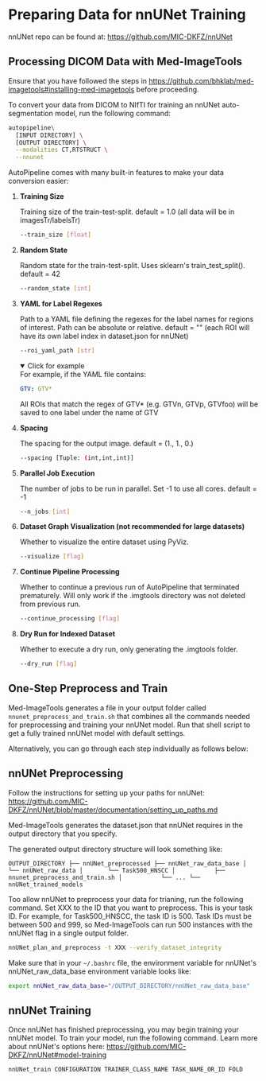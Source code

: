 # Preparing Data for nnUNet Training

nnUNet repo can be found at: <https://github.com/MIC-DKFZ/nnUNet>

## Processing DICOM Data with Med-ImageTools

Ensure that you have followed the steps in <https://github.com/bhklab/med-imagetools#installing-med-imagetools> before proceeding.

To convert your data from DICOM to NIfTI for training an nnUNet auto-segmentation model, run the following command:

```sh
autopipeline\
  [INPUT DIRECTORY] \
  [OUTPUT DIRECTORY] \
  --modalities CT,RTSTRUCT \
  --nnunet
```

AutoPipeline comes with many built-in features to make your data conversion easier:

1. **Training Size**

    Training size of the train-test-split. default = 1.0 (all data will be in imagesTr/labelsTr)

    ```sh
    --train_size [float]
    ```

2. **Random State**

    Random state for the train-test-split. Uses sklearn's train_test_split(). default = 42

    ```sh
    --random_state [int]
    ```

3. **YAML for Label Regexes**

    Path to a YAML file defining the regexes for the label names for regions of interest. Path can be absolute or relative. default = "" (each ROI will have its own label index in dataset.json for nnUNet)

    ```sh
    --roi_yaml_path [str]
    ```

    <details open>
    <summary>Click for example</summary>
    For example, if the YAML file contains:

    ```yaml
    GTV: GTV*
    ```

    All ROIs that match the regex of GTV* (e.g. GTVn, GTVp, GTVfoo) will be saved to one label under the name of GTV
    </details>

4. **Spacing**

    The spacing for the output image. default = (1., 1., 0.)

    ```sh
    --spacing [Tuple: (int,int,int)]
    ```

5. **Parallel Job Execution**

    The number of jobs to be run in parallel. Set -1 to use all cores. default = -1

    ```sh
    --n_jobs [int]
    ```

6. **Dataset Graph Visualization (not recommended for large datasets)**

    Whether to visualize the entire dataset using PyViz.

    ```sh
    --visualize [flag]
    ```

7. **Continue Pipeline Processing**

    Whether to continue a previous run of AutoPipeline that terminated prematurely. Will only work if the .imgtools directory was not deleted from previous run.

    ```sh
    --continue_processing [flag]
    ```

8. **Dry Run for Indexed Dataset**

    Whether to execute a dry run, only generating the .imgtools folder.

    ```sh
    --dry_run [flag]
    ```

## One-Step Preprocess and Train

Med-ImageTools generates a file in your output folder called `nnunet_preprocess_and_train.sh` that combines all the commands needed for preprocessing and training your nnUNet model. Run that shell script to get a fully trained nnUNet model with default settings.

Alternatively, you can go through each step individually as follows below:

## nnUNet Preprocessing

Follow the instructions for setting up your paths for nnUNet: <https://github.com/MIC-DKFZ/nnUNet/blob/master/documentation/setting_up_paths.md>

Med-ImageTools generates the dataset.json that nnUNet requires in the output directory that you specify.

The generated output directory structure will look something like:

`OUTPUT_DIRECTORY
├── nnUNet_preprocessed
├── nnUNet_raw_data_base
│   └── nnUNet_raw_data
│       └── Task500_HNSCC
│           ├── nnunet_preprocess_and_train.sh
│           └── ...
└── nnUNet_trained_models`

Too allow nnUNet to preprocess your data for trianing, run the following command. Set XXX to the ID that you want to preprocess. This is your task ID. For example, for Task500_HNSCC, the task ID is 500. Task IDs must be between 500 and 999, so Med-ImageTools can run 500 instances with the nnUNet flag in a single output folder.

```sh
nnUNet_plan_and_preprocess -t XXX --verify_dataset_integrity
```

Make sure that in your `~/.bashrc` file, the environment variable for nnUNet's nnUNet_raw_data_base environment variable looks like:

```sh
export nnUNet_raw_data_base="/OUTPUT_DIRECTORY/nnUNet_raw_data_base"
```

## nnUNet Training

Once nnUNet has finished preprocessing, you may begin training your nnUNet model. To train your model, run the following command. Learn more about nnUNet's options here: <https://github.com/MIC-DKFZ/nnUNet#model-training>

```sh
nnUNet_train CONFIGURATION TRAINER_CLASS_NAME TASK_NAME_OR_ID FOLD
```
